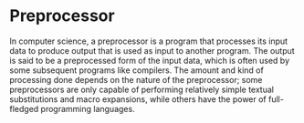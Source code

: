 # Preprocessor
In computer science, a preprocessor is a program that processes its input data to produce output that is used as input to another program. The output is said to be a preprocessed form of the input data, which is often used by some subsequent programs like compilers. The amount and kind of processing done depends on the nature of the preprocessor; some preprocessors are only capable of performing relatively simple textual substitutions and macro expansions, while others have the power of full-fledged programming languages.